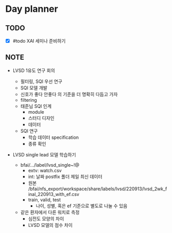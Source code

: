 # Day planner




## TODO 

- [x] #todo XAI 세미나 준비하기 


## NOTE
- LVSD 1유도 연구 회의 
	- 필터링, SQI 우선 연구
	- SQI 모델 개발
	- 신호가 좋다 안좋다 의 기준을 더 명확히 다듬고 가자
	- filtering 
	- 태준님 SQI 인계
		- module 
		- 스터디 디자인
		- 데이터
	- SQI 연구
		- 학습 데이터 specification
		- 종류 확인

- LVSD single lead 모델 학습하기 
	- bfai/.../label/lvsd_single~!@
		- extv: watch.csv
		- int: 날짜 postfix 폴더 제일 최신 데이터
		- 원본 /bfai/nfs_export/workspace/share/labels/lvsd/220913/lvsd_2wk_final_220913_with_ef.csv
		- train, valid, test
			- 나이, 성별, 혹은 ef 기준으로 별도로 나눌 수 있음
	- 같은 환자에서 다른 워치로 측정
		- 심전도 모양의 차이
		- LVSD 모델의 점수 차이